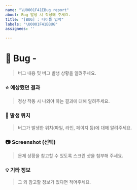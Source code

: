 ```yaml
---
name: "\U0001F41EBug report"
about: Bug 발생 시 작성해 주세요.
title: "[BUG] : 타이틀 입력"
labels: "\U0001F41BBUG"
assignees: ''

---
```


# 🐞 Bug - <!--{ 버그 요약 }-->
> 버그 내용 및 버그 발생 상황을 알려주세요.
<!-- Ex. 로그아웃 버튼을 누르면 로그아웃이 안 되고 마이페이지로 넘어갑니다. -->


### ⭐ 예상했던 결과
> 정상 작동 시 나와야 하는 결과에 대해 알려주세요.


### 📍 발생 위치
> 버그가 발생한 위치(파일, 라인, 페이지 등)에 대해 알려주세요.


### 📷 Screenshot (선택)
> 문제 상황을 참고할 수 있도록 스크린 샷을 첨부해 주세요.


### 💡 기타 정보
> 그 외 참고할 정보가 있다면 적어주세요.
<!-- Ex. 프로그래밍 언어 버전, 크롬 브라우저, 참고 레퍼런스 등 -->
